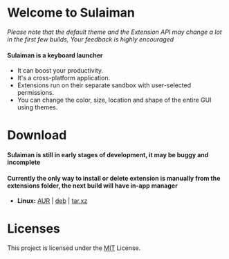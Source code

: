 # Welcome to Sulaiman

*Please note that the default theme and the Extension API may change a lot in the first few builds, Your feedback is highly encouraged*

#### Sulaiman is a keyboard launcher

- It can  boost your productivity.
- It's a cross-platform application.
- Extensions run on their separate sandbox with user-selected permissions.
- You can change the color, size, location and shape of the entire GUI using themes.

<!-- 
#### How to install and delete extensions?

- currently sulaiman doesn't have a way to search for extensions form the app it self, however,
sulaiman does have a way to install extensions, which is the only recommended way to install them.
- you can type 'extension install' then the name of an extension's npm package to install it.
- you can type 'extension remove' then the name of an extension's npm package to delete it.
- you can type 'extension running' to see all running extensions and remove any of them. -->

<!-- #### How to create your own extensions?

- Here's your [wiki](https://gitlab.com/hpj/Sulaiman/wikis/home). -->

# Download
#### Sulaiman is still in early stages of development, it may be buggy and incomplete
#### Currently the only way to install or delete extension is manually from the extensions folder, the next build will have in-app manager

- **Linux:**
[AUR](https://aur.archlinux.org/packages/sulaiman) |
[deb](https://github.com/HP-J/Sulaiman/releases/download/61691616/Sulaiman.deb) |
[tar.xz](https://github.com/HP-J/Sulaiman/releases/download/61691616/Sulaiman.tar.xz)  


# Licenses
This project is licensed under the [MIT](https://github.com/HP-J/Sulaiman/blob/development/LICENSE) License.
